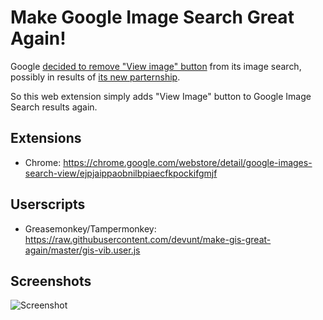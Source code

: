 # Make Google Image Search Great Again!

Google [decided to remove "View image" button](https://www.theverge.com/2018/2/15/17017864/google-removes-view-image-button-from-search-results) from its image search,
possibly in results of [its new parternship](https://economictimes.indiatimes.com/magazines/panache/after-partnering-with-getty-google-kills-view-image-button-from-search-results/articleshow/62942789.cms).

So this web extension simply adds "View Image" button to Google Image Search results again.


## Extensions
* Chrome: https://chrome.google.com/webstore/detail/google-images-search-view/ejpjaippaobnilbpiaecfkpockifgmjf


## Userscripts
* Greasemonkey/Tampermonkey: https://raw.githubusercontent.com/devunt/make-gis-great-again/master/gis-vib.user.js


## Screenshots
![Screenshot](https://i.imgur.com/jCaAvpj.jpg)
